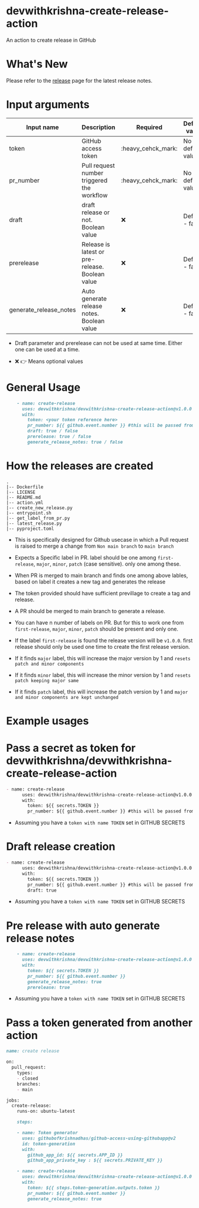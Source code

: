 # devwithkrishna-create-release-action
An action to create release in GitHub

# What's New

Please refer to the [release](https://github.com/devwithkrishna/devwithkrishna-create-release-action/releases) page for the latest release notes.

# Input arguments

| Input name             | Description                                     | Required           | Default value    |
|------------------------|-------------------------------------------------|--------------------|------------------|
| token                  | GitHub access token                             | :heavy_cehck_mark: | No default value | 
| pr_number              | Pull request number triggered the workflow      | :heavy_cehck_mark: | No default value |
| draft                  | draft release or not. Boolean value             | ❌                  | Default - false |
| prerelease             | Release is latest or pre-release. Boolean value | ❌ | Default - false |
| generate_release_notes | Auto generate release notes. Boolean value      | ❌ | Default - false |

* Draft parameter and prerelease can not be used at same time. Either one can be used at a time.

* ❌ 👉 Means optional values

# General Usage 

```markdown
    - name: create-release
      uses: devwithkrishna/devwithkrishna-create-release-action@v1.0.0
      with:
        token: <your token reference here>
        pr_number: ${{ github.event.number }} #this will be passed from workflow 
        draft: true / false
        prerelease: true / false
        generate_release_notes: true / false
```

# How the releases are created
```shell
.
|-- Dockerfile
|-- LICENSE
|-- README.md
|-- action.yml
|-- create_new_release.py
|-- entrypoint.sh
|-- get_label_from_pr.py
|-- latest_release.py
|-- pyproject.toml
```

* This is specifically designed for Github usecase in which a Pull request is raised to merge a change from `Non main branch` to `main branch`

* Expects a Specific label in PR. label should be one among `first-release`, `major`, `minor`, `patch` (case sensitive). only one among these.

* When PR is merged to main branch and finds one among above lables, based on label it creates a new tag and generates the release

* The token provided should have sufficient previllage to create a tag and release.

* A PR should be merged to main branch to generate a release.

* You can have n number of labels on PR. But for this to work one from `first-release`, `major`, `minor`, `patch` should be present and only one.

* If the label `first-release` is found the release version will be `v1.0.0`. first release should only be used one time to create the first release version.

* If it finds `major` label, this will increase the major version by 1 and `resets patch and minor components`

* If it finds `minor` label, this will increase the minor version by 1 and `resets patch keeping major same`

* If it finds `patch` label, this will increase the patch version by 1 and `major and minor components are kept unchanged`

# Example usages

# Pass a secret as token for devwithkrishna/devwithkrishna-create-release-action 

```markdown
- name: create-release
      uses: devwithkrishna/devwithkrishna-create-release-action@v1.0.0
      with:
        token: ${{ secrets.TOKEN }}
        pr_number: ${{ github.event.number }} #this will be passed from workflow 
```
* Assuming you have a `token with name TOKEN` set in GITHUB SECRETS  

# Draft release creation

```markdown
- name: create-release
      uses: devwithkrishna/devwithkrishna-create-release-action@v1.0.0
      with:
        token: ${{ secrets.TOKEN }}
        pr_number: ${{ github.event.number }} #this will be passed from workflow 
        draft: true
```
* Assuming you have a `token with name TOKEN` set in GITHUB SECRETS

# Pre release with auto generate release notes

```markdown
    - name: create-release
      uses: devwithkrishna/devwithkrishna-create-release-action@v1.0.0
      with:
        token: ${{ secrets.TOKEN }}
        pr_number: ${{ github.event.number }}
        generate_release_notes: true
        prerelease: true
```
* Assuming you have a `token with name TOKEN` set in GITHUB SECRETS


# Pass a token generated from another action

```markdown
name: create release

on:
  pull_request:
    types:
    - closed
    branches:
    - main

jobs:
  create-release:
    runs-on: ubuntu-latest

    steps:

    - name: Token generator
      uses: githubofkrishnadhas/github-access-using-githubapp@v2
      id: token-generation
      with:
        github_app_id: ${{ secrets.APP_ID }}
        github_app_private_key : ${{ secrets.PRIVATE_KEY }}

    - name: create-release
      uses: devwithkrishna/devwithkrishna-create-release-action@v1.0.0
      with:
        token: ${{ steps.token-generation.outputs.token }}
        pr_number: ${{ github.event.number }}
        generate_release_notes: true
```
